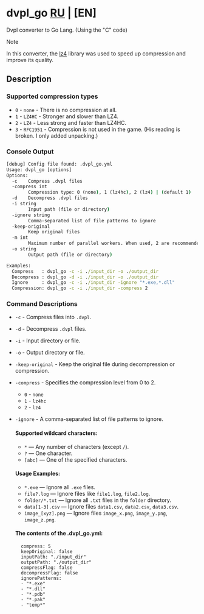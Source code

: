 # dvpl_go [RU](README.md) | [EN]
Dvpl converter to Go Lang. (Using the "C" code)

 > [!NOTE]
 > In this converter, the [lz4](https://github.com/lz4/lz4) library was used to speed up compression and improve its quality.

## Description

### Supported compression types

- `0` - `none` - There is no compression at all.
- `1` - `LZ4HC` - Stronger and slower than LZ4.
- `2` - `LZ4` - Less strong and faster than LZ4HC.
- `3` - `RFC1951` - Compression is not used in the game. (His reading is broken. I only added unpacking.)

### Console Output

```cmd
[debug] Config file found: .dvpl_go.yml
Usage: dvpl_go [options]
Options:
  -c    Compress .dvpl files
  -compress int
        Compression type: 0 (none), 1 (lz4hc), 2 (lz4) | (default 1)
  -d    Decompress .dvpl files
  -i string
        Input path (file or directory)
  -ignore string
        Comma-separated list of file patterns to ignore
  -keep-original
        Keep original files
  -m int
        Maximum number of parallel workers. When used, 2 are recommended, with a maximum of 6. (default 1)
  -o string
        Output path (file or directory)

Examples:
  Compress   : dvpl_go -c -i ./input_dir -o ./output_dir
  Decompress : dvpl_go -d -i ./input_dir -o ./output_dir
  Ignore     : dvpl_go -c -i ./input_dir -ignore "*.exe,*.dll"
  Compression: dvpl_go -c -i ./input_dir -compress 2
```

### Command Descriptions
- `-c` - Compress files into `.dvpl`.
- `-d` - Decompress `.dvpl` files.
- `-i` - Input directory or file.
- `-o` - Output directory or file.
- `-keep-original` - Keep the original file during decompression or compression.
- `-compress` - Specifies the compression level from 0 to 2.
    - `0` - `none`
    - `1` - `lz4hc`
    - `2` - `lz4`
- `-ignore` - A comma-separated list of file patterns to ignore.
    #### Supported wildcard characters:
    - `*` — Any number of characters (except `/`).
    - `?` — One character.
    - `[abc]` — One of the specified characters.

    #### Usage Examples:
    - `*.exe` — Ignore all `.exe` files.
    - `file?.log` — Ignore files like `file1.log`, `file2.log`.
    - `folder/*.txt` — Ignore all `.txt` files in the `folder` directory.
    - `data[1-3].csv` — Ignore files `data1.csv`, `data2.csv`, `data3.csv`.
    - `image_[xyz].png` — Ignore files `image_x.png`, `image_y.png`, `image_z.png`.

    #### The contents of the .dvpl_go.yml:
        compress: 5
        keepOriginal: false
        inputPath: "./input_dir"
        outputPath: "./output_dir"
        compressFlag: false
        decompressFlag: false
        ignorePatterns:
        - "*.exe"
        - "*.dll"
        - "*.pdb"
        - "*.pak"
        - "temp*"
